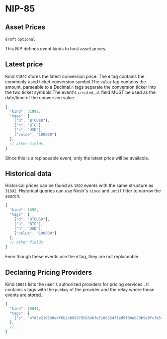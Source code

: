 NIP-85
======

Asset Prices
------------

`draft` `optional`

This NIP defines event kinds to host asset prices.

## Latest price

Kind `31892` stores the latest conversion price. The `d` tag contains the commonly used ticket conversion symbol.The `value` tag contains the amount, parseable to a Decimal.`n` tags separate the conversion ticker into the two ticket symbols.The event's `created_at` field MUST be used as the date/time of the conversion value.

```js
{
  "kind": 31892,
  "tags": [
    ["d", "BTCUSD"],
    ["n", "BTC"],
    ["n", "USD"],
    ["value", "100000"]
  ],
  // other fields
}
```

Since this is a replaceable event, only the latest price will be available.

## Historical data
 
Historical prices can be found as `1892` events with the same structure as `31892`. Historical queries can use Nostr's `since` and `until` filter to narrow the search.

```js
{
  "kind": 1892,
  "tags": [
    ["d", "BTCUSD"],
    ["n", "BTC"],
    ["n", "USD"],
    ["value", "100000"]
  ],
  // other fields
}
```

Even though these events use the `d` tag, they are not replaceable. 

## Declaring Pricing Providers

Kind `10041` lists the user's authorized providers for pricing services.. It contains `s` tags with the `pubkey` of the provider and the relay where those events are stored.

```js
{
  "kind": 10041,
  "tags": [
    ["s", "4fd5e210530e4f6b2cb083795834bfe5108324f1ed9f00ab73b9e8fcfe5f12fe", "wss://bitagent.prices"],
  ],
  //...
}
```